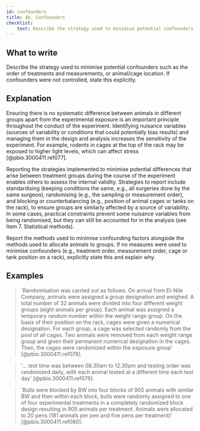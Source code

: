 ```yaml
---
id: confounders
title: 4b. Confounders
checklist: 
    text: Describe the strategy used to minimise potential confounders such as the order of treatments and measurements, or animal/cage location. If confounders were not controlled, state this explicitly.
---
```


## What to write

Describe the strategy used to minimise potential confounders
such as the order of treatments and measurements, or animal/cage
location. If confounders were not controlled, state this
explicitly.

## Explanation

Ensuring there is no systematic difference between
animals in different groups apart from the experimental exposure is an
important principle throughout the conduct of the experiment.
Identifying nuisance variables (sources of variability or conditions
that could potentially bias results) and managing them in the design and
analysis increases the sensitivity of the experiment. For example,
rodents in cages at the top of the rack may be exposed to higher light
levels, which can affect stress [@pbio.3000411.ref077].

Reporting the strategies implemented to minimise potential differences
that arise between treatment groups during the course of the experiment
enables others to assess the internal validity. Strategies to report
include standardising (keeping conditions the same, e.g., all surgeries
done by the same surgeon), randomising (e.g., the sampling or
measurement order), and blocking or counterbalancing (e.g., position of
animal cages or tanks on the rack), to ensure groups are similarly
affected by a source of variability. In some cases, practical
constraints prevent some nuisance variables from being randomised, but
they can still be accounted for in the analysis (see Item 7. Statistical
methods).

Report the methods used to minimise confounding factors alongside the
methods used to allocate animals to groups. If no measures were used to
minimise confounders (e.g., treatment order, measurement order, cage or
tank position on a rack), explicitly state this and explain why.

## Examples

> 'Randomisation was carried out as follows. On arrival from El-Nile
Company, animals were assigned a group designation and weighed. A total
number of 32 animals were divided into four different weight groups
(eight animals per group). Each animal was assigned a temporary random
number within the weight range group. On the basis of their position on
the rack, cages were given a numerical designation. For each group, a
cage was selected randomly from the pool of all cages. Two animals were
removed from each weight range group and given their permanent numerical
designation in the cages. Then, the cages were randomized within the
exposure group' [@pbio.3000411.ref078].

> '... test time was between 08.30am to 12.30pm and testing order was
randomized daily, with each animal tested at a different time each test
day' [@pbio.3000411.ref079].

> 'Bulls were blocked by BW into four blocks of 905 animals with similar
BW and then within each block, bulls were randomly assigned to one of
four experimental treatments in a completely randomized block design
resulting in 905 animals per treatment. Animals were allocated to 20
pens (181 animals per pen and five pens per treatment)'
[@pbio.3000411.ref080].
